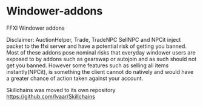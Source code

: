 # Windower-addons
FFXI Windower addons

Disclaimer: AuctionHelper, Trade, TradeNPC SellNPC and NPCit inject packet to the ffxi server and have a potential risk of getting you banned. Most of these addons pose nominal risks that everyday windower users are exposed to by addons such as gearswap or autojoin and as such should not get you banned. However some features such as selling all items instantly(NPCit), is something the client cannot do natively and would have a greater chance of action taken against your account.

Skillchains was moved to its own repository https://github.com/Ivaar/Skillchains
